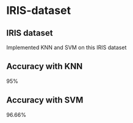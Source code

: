 # IRIS-dataset
## IRIS dataset
Implemented KNN and SVM on this IRIS dataset
## Accuracy with KNN
95%
## Accuracy with SVM
96.66%
